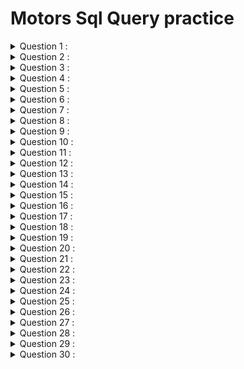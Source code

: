# Motors Sql Query practice 


<details><summary>Question 1 : </summary>
  
  ## QUERY : 
``` 

```

## RESULT 
```

```
</details>



<details><summary>Question 2 : </summary>
  
  ## QUERY : 
``` 

```

## RESULT 
```

```
</details>




<details><summary>Question 3 : </summary>
  
  ## QUERY : 
``` 

```

## RESULT 
```

```
</details>




<details><summary>Question 4 : </summary>
  
  ## QUERY : 
``` 

```

## RESULT 
```

```
</details>




<details><summary>Question 5 : </summary>
  
  ## QUERY : 
``` 

```

## RESULT 
```

```
</details>




<details><summary>Question 6 : </summary>
  
  ## QUERY : 
``` 

```

## RESULT 
```

```
</details>




<details><summary>Question 7 : </summary>
  
  ## QUERY : 
``` 

```

## RESULT 
```

```
</details>




<details><summary>Question 8 : </summary>
  
  ## QUERY : 
``` 

```

## RESULT 
```

```
</details>




<details><summary>Question 9 : </summary>
  
  ## QUERY : 
``` 

```

## RESULT 
```

```
</details>




<details><summary>Question 10 : </summary>
  
  ## QUERY : 
``` 

```

## RESULT 
```

```
</details>




<details><summary>Question 11 : </summary>
  
  ## QUERY : 
``` 

```

## RESULT 
```

```
</details>




<details><summary>Question 12 : </summary>
  
  ## QUERY : 
``` 

```

## RESULT 
```

```
</details>




<details><summary>Question 13 : </summary>
  
  ## QUERY : 
``` 

```

## RESULT 
```

```
</details>




<details><summary>Question 14 : </summary>
  
  ## QUERY : 
``` 

```

## RESULT 
```

```
</details>




<details><summary>Question 15 : </summary>
  
  ## QUERY : 
``` 

```

## RESULT 
```

```
</details>




<details><summary>Question 16 : </summary>
  
  ## QUERY : 
``` 

```

## RESULT 
```

```
</details>




<details><summary>Question 17 : </summary>
  
  ## QUERY : 
``` 

```

## RESULT 
```

```
</details>




<details><summary>Question 18 : </summary>
  
  ## QUERY : 
``` 

```

## RESULT 
```

```
</details>




<details><summary>Question 19 : </summary>
  
  ## QUERY : 
``` 

```

## RESULT 
```

```
</details>




<details><summary>Question 20 : </summary>
  
  ## QUERY : 
``` 

```

## RESULT 
```

```
</details>




<details><summary>Question 21 : </summary>
  
  ## QUERY : 
``` 

```

## RESULT 
```

```
</details>





<details><summary>Question 22 : </summary>
  
  ## QUERY : 
``` 

```

## RESULT 
```

```
</details>





<details><summary>Question 23 : </summary>
  
  ## QUERY : 
``` 

```

## RESULT 
```

```
</details>





<details><summary>Question 24 : </summary>
  
  ## QUERY : 
``` 

```

## RESULT 
```

```
</details>





<details><summary>Question 25 : </summary>
  
  ## QUERY : 
``` 

```

## RESULT 
```

```
</details>





<details><summary>Question 26 : </summary>
  
  ## QUERY : 
``` 

```

## RESULT 
```

```
</details>





<details><summary>Question 27 : </summary>
  
  ## QUERY : 
``` 

```

## RESULT 
```

```
</details>





<details><summary>Question 28 : </summary>
  
  ## QUERY : 
``` 

```

## RESULT 
```

```
</details>





<details><summary>Question 29 : </summary>
  
  ## QUERY : 
``` 

```

## RESULT 
```

```
</details>





<details><summary>Question 30 : </summary>
  
  ## QUERY : 
``` 

```

## RESULT 
```

```
</details>


